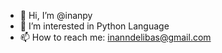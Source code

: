 - 👋 Hi, I’m @inanpy
- 👀 I’m interested in Python Language 
- 📫 How to reach me: inanndelibas@gmail.com
